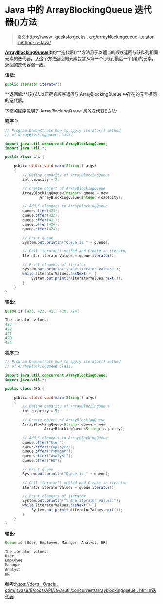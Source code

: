 # Java 中的 ArrayBlockingQueue 迭代器()方法

> 原文:[https://www . geeksforgeeks . org/arrayblockingqueue-iterator-method-in-Java/](https://www.geeksforgeeks.org/arrayblockingqueue-iterator-method-in-java/)

[**ArrayBlockingQueue**](https://www.geeksforgeeks.org/arrayblockingqueue-class-in-java/)类的**迭代器()**方法用于以适当的顺序返回与该队列相同元素的迭代器。从这个方法返回的元素包含从第一个(头)到最后一个(尾)的元素。返回的迭代器弱一致。

**语法:**

```java
public Iterator iterator()
```

**返回值:**该方法以正确的顺序返回与 ArrayBlockingQueue 中存在的元素相同的迭代器。

下面的程序说明了 ArrayBlockingQueue 类的迭代器()方法:

**程序 1:**

```java
// Program Demonstrate how to apply iterator() method
// of ArrayBlockingQueue Class.

import java.util.concurrent.ArrayBlockingQueue;
import java.util.*;

public class GFG {

    public static void main(String[] args)
    {
        // Define capacity of ArrayBlockingQueue
        int capacity = 5;

        // Create object of ArrayBlockingQueue
        ArrayBlockingQueue<Integer> queue = new 
                ArrayBlockingQueue<Integer>(capacity);

        // Add 5 elements to ArrayBlockingQueue
        queue.offer(423);
        queue.offer(422);
        queue.offer(421);
        queue.offer(420);
        queue.offer(424);

        // Print queue
        System.out.println("Queue is " + queue);

        // Call iterator() method and Create an iterator
        Iterator iteratorValues = queue.iterator();

        // Print elements of iterator
        System.out.println("\nThe iterator values:");
        while (iteratorValues.hasNext()) {
            System.out.println(iteratorValues.next());
        }
    }
}
```

**输出:**

```java
Queue is [423, 422, 421, 420, 424]

The iterator values:
423
422
421
420
424

```

**程序二:**

```java
// Program Demonstrate how to apply iterator() method
// of ArrayBlockingQueue Class.

import java.util.concurrent.ArrayBlockingQueue;
import java.util.*;

public class GFG {

    public static void main(String[] args)
    {
        // Define capacity of ArrayBlockingQueue
        int capacity = 5;

        // Create object of ArrayBlockingQueue
        ArrayBlockingQueue<String> queue = new 
                  ArrayBlockingQueue<String>(capacity);

        // Add 5 elements to ArrayBlockingQueue
        queue.offer("User");
        queue.offer("Employee");
        queue.offer("Manager");
        queue.offer("Analyst");
        queue.offer("HR");

        // Print queue
        System.out.println("Queue is " + queue);

        // Call iterator() method and Create an iterator
        Iterator iteratorValues = queue.iterator();

        // Print elements of iterator
        System.out.println("\nThe iterator values:");
        while (iteratorValues.hasNext()) {
            System.out.println(iteratorValues.next());
        }
    }
}
```

**输出:**

```java
Queue is [User, Employee, Manager, Analyst, HR]

The iterator values:
User
Employee
Manager
Analyst
HR

```

**参考:**[https://docs . Oracle . com/javase/8/docs/API/Java/util/concurrent/arrayblockingqueue . html #迭代器](https://docs.oracle.com/javase/8/docs/api/java/util/concurrent/ArrayBlockingQueue.html#iterator--)